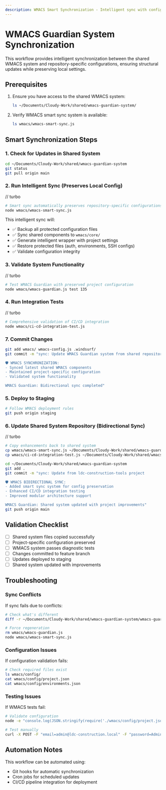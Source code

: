 ```yaml
---
description: WMACS Smart Synchronization - Intelligent sync with config preservation
---
```


# WMACS Guardian System Synchronization

This workflow provides intelligent synchronization between the shared WMACS system and repository-specific configurations, ensuring structural updates while preserving local settings.

## Prerequisites

1. Ensure you have access to the shared WMACS system:
   ```bash
   ls ~/Documents/Cloudy-Work/shared/wmacs-guardian-system/
   ```

2. Verify WMACS smart sync system is available:
   ```bash
   ls wmacs/wmacs-smart-sync.js
   ```

## Smart Synchronization Steps

### 1. Check for Updates in Shared System

```bash
cd ~/Documents/Cloudy-Work/shared/wmacs-guardian-system
git status
git pull origin main
```

### 2. Run Intelligent Sync (Preserves Local Config)

// turbo
```bash
# Smart sync automatically preserves repository-specific configurations
node wmacs/wmacs-smart-sync.js
```

This intelligent sync will:
- ✅ Backup all protected configuration files
- ✅ Sync shared components to `wmacs/core/`
- ✅ Generate intelligent wrapper with project settings
- ✅ Restore protected files (auth, environments, SSH configs)
- ✅ Validate configuration integrity

### 3. Validate System Functionality

// turbo
```bash
# Test WMACS Guardian with preserved project configuration
node wmacs/wmacs-guardian.js test 135
```

### 4. Run Integration Tests

// turbo
```bash
# Comprehensive validation of CI/CD integration
node wmacs/ci-cd-integration-test.js
```

### 7. Commit Changes

```bash
git add wmacs/ wmacs-config.js .windsurf/
git commit -m "sync: Update WMACS Guardian system from shared repository

🛡️ WMACS SYNCHRONIZATION:
- Synced latest shared WMACS components
- Maintained project-specific configuration
- Validated system functionality

WMACS Guardian: Bidirectional sync completed"
```

### 5. Deploy to Staging

```bash
# Follow WMACS deployment rules
git push origin staging
```

### 6. Update Shared System Repository (Bidirectional Sync)

// turbo
```bash
# Copy enhancements back to shared system
cp wmacs/wmacs-smart-sync.js ~/Documents/Cloudy-Work/shared/wmacs-guardian-system/
cp wmacs/ci-cd-integration-test.js ~/Documents/Cloudy-Work/shared/wmacs-guardian-system/
```

```bash
cd ~/Documents/Cloudy-Work/shared/wmacs-guardian-system
git add .
git commit -m "sync: Update from ldc-construction-tools project

🛡️ WMACS BIDIRECTIONAL SYNC:
- Added smart sync system for config preservation
- Enhanced CI/CD integration testing
- Improved modular architecture support

WMACS Guardian: Shared system updated with project improvements"
git push origin main
```

## Validation Checklist

- [ ] Shared system files copied successfully
- [ ] Project-specific configuration preserved
- [ ] WMACS system passes diagnostic tests
- [ ] Changes committed to feature branch
- [ ] Updates deployed to staging
- [ ] Shared system updated with improvements

## Troubleshooting

### Sync Conflicts
If sync fails due to conflicts:
```bash
# Check what's different
diff -r ~/Documents/Cloudy-Work/shared/wmacs-guardian-system/wmacs-guardian.js wmacs/wmacs-guardian.js

# Force regeneration
rm wmacs/wmacs-guardian.js
node wmacs/wmacs-smart-sync.js
```

### Configuration Issues
If configuration validation fails:
```bash
# Check required files exist
ls wmacs/config/
cat wmacs/config/project.json
cat wmacs/config/environments.json
```

### Testing Issues
If WMACS tests fail:
```bash
# Validate configuration
node -e "console.log(JSON.stringify(require('./wmacs/config/project.json'), null, 2))"

# Test manually
curl -X POST -F "email=admin@ldc-construction.local" -F "password=AdminPass123!" http://10.92.3.25:3001/api/auth/signin
```

## Automation Notes

This workflow can be automated using:
- Git hooks for automatic synchronization
- Cron jobs for scheduled updates
- CI/CD pipeline integration for deployment
